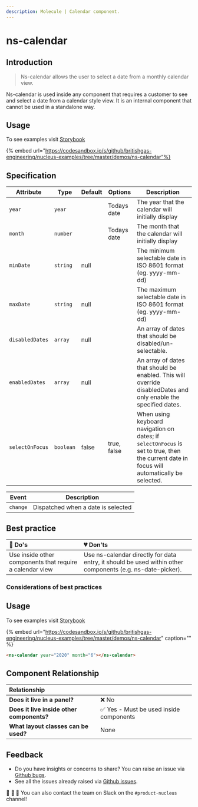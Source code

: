 ```yaml
---
description: Molecule | Calendar component.
---
```


# ns-calendar

## Introduction

> Ns-calendar allows the user to select a date from a monthly calendar view.

Ns-calendar is used inside any component that requires a customer to see and select a date from a calendar style view. It is an internal component that cannot be used in a standalone way.

## Usage

To see examples visit [Storybook](https://britishgas.co.uk/nucleus/demo/index.html?path=/story/ns-calendar)

{% embed url="https://codesandbox.io/s/github/britishgas-engineering/nucleus-examples/tree/master/demos/ns-calendar”%}

## Specification

| Attribute      | Type      | Default   | Options | Description |
|----------------|-----------|-----------|---------|-----------|
| `year` | `year`  |   | Todays date | The year that the calendar will initially display
| `month` | `number`  |   |  Todays date | The month that the calendar will initially display
| `minDate` | `string`  |  null |  | The minimum selectable date in ISO 8601 format (eg. yyyy-mm-dd)
| `maxDate` | `string`  |  null | | The maximum selectable date in ISO 8601 format (eg. yyyy-mm-dd)
| `disabledDates` | `array`  |  null |  | An array of dates that should be disabled/un-selectable.
| `enabledDates` | `array`  |  null |  | An array of dates that should be enabled.  This will override disabledDates and only enable the specified dates.
| `selectOnFocus` | `boolean` | false | true, false | When using keyboard navigation on dates; if `selectOnFocus` is set to true, then the current date in focus will automatically be selected.

| Event      | Description |
|----------|------------|
| `change` | Dispatched when a date is selected

## Best practice

| 💚 Do's | 💔 Don'ts |
| :--- | :--- |
| Use inside other components that require a calendar view  | Use ns-calendar directly for data entry, it should be used within other components (e.g. ns-date-picker).|


### Considerations of best practices

## Usage

To see examples visit [Storybook](https://britishgas.co.uk/nucleus/demo/index.html?path=/story/ns-calendar)

{% embed url="https://codesandbox.io/s/github/britishgas-engineering/nucleus-examples/tree/master/demos/ns-calendar" caption="" %}

```html
<ns-calendar year="2020" month="6"></ns-calendar>
```

## Component Relationship

|  **Relationship**  |  |
| :--- | :--- |
| **Does it live in a panel?** | ❌ No |
| **Does it live inside other components?** | ✅ Yes - Must be used inside components |
| **What layout classes can be used?**  | None |

## Feedback

* Do you have insights or concerns to share? You can raise an issue via [Github bugs](https://github.com/ConnectedHomes/nucleus/issues/new?assignees=&labels=Bug&template=a--bug-report.md&title=[bug]%20[ns-calendar]).
* See all the issues already raised via [Github issues](https://github.com/connectedHomes/nucleus/issues?utf8=%E2%9C%93&q=is%3Aopen+is%3Aissue+label%3ABug+[ns-form]).

💩 🎉 🦄 You can also contact the team on Slack on the `#product-nucleus` channel!
